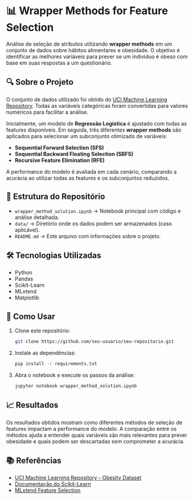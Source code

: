 # 📊 Wrapper Methods for Feature Selection  

Análise de seleção de atributos utilizando **wrapper methods** em um conjunto de dados sobre hábitos alimentares e obesidade. O objetivo é identificar as melhores variáveis para prever se um indivíduo é obeso com base em suas respostas a um questionário.  

## 🔍 Sobre o Projeto  

O conjunto de dados utilizado foi obtido do [UCI Machine Learning Repository](https://archive.ics.uci.edu/ml/datasets/Estimation+of+obesity+levels+based+on+eating+habits+and+physical+condition+). Todas as variáveis categóricas foram convertidas para valores numéricos para facilitar a análise.  

Inicialmente, um modelo de **Regressão Logística** é ajustado com todas as features disponíveis. Em seguida, três diferentes **wrapper methods** são aplicados para selecionar um subconjunto otimizado de variáveis:  

- **Sequential Forward Selection (SFS)**  
- **Sequential Backward Floating Selection (SBFS)**  
- **Recursive Feature Elimination (RFE)**  

A performance do modelo é avaliada em cada cenário, comparando a acurácia ao utilizar todas as features e os subconjuntos reduzidos.  

## 📂 Estrutura do Repositório  

- `wrapper_method_solution.ipynb` → Notebook principal com código e análise detalhada.  
- `data/` → Diretório onde os dados podem ser armazenados (caso aplicável).  
- `README.md` → Este arquivo com informações sobre o projeto.  

## 🛠 Tecnologias Utilizadas  

- Python  
- Pandas  
- Scikit-Learn  
- MLxtend  
- Matplotlib  

## 🚀 Como Usar  

1. Clone este repositório:  
   ```bash
   git clone https://github.com/seu-usuario/seu-repositorio.git
   ```
2. Instale as dependências:  
   ```bash
   pip install -r requirements.txt
   ```
3. Abra o notebook e execute os passos da análise:  
   ```bash
   jupyter notebook wrapper_method_solution.ipynb
   ```

## 📈 Resultados  

Os resultados obtidos mostram como diferentes métodos de seleção de features impactam a performance do modelo. A comparação entre os métodos ajuda a entender quais variáveis são mais relevantes para prever obesidade e quais podem ser descartadas sem comprometer a acurácia.  

## 📚 Referências  

- [UCI Machine Learning Repository - Obesity Dataset](https://archive.ics.uci.edu/ml/datasets/Estimation+of+obesity+levels+based+on+eating+habits+and+physical+condition+)  
- [Documentação do Scikit-Learn](https://scikit-learn.org/stable/)  
- [MLxtend Feature Selection](http://rasbt.github.io/mlxtend/)  

